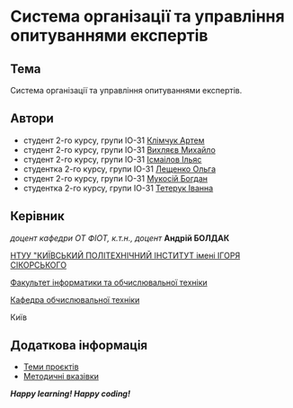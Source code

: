 
# Система організації та управління опитуваннями експертів

## Тема
Система організації та управління опитуваннями експертів.

## Автори
- студент 2-го курсу, групи ІО-31 [Клімчук Артем](https://t.me/L1SARD)
- студент 2-го курсу, групи ІО-31 [Вихляєв Михайло](https://t.me/Smert_moskaliam)
- студент 2-го курсу, групи ІО-31 [Ісмаілов Ільяс](https://t.me/Mojorno)
- студентка 2-го курсу, групи ІО-31 [Лещенко Ольга](https://t.me/ll_sun_flower_ll)
- студент 2-го курсу, групи ІО-31 [Мукосій Богдан](https://t.me/lllovecats)
- студентка 2-го курсу, групи ІО-31 [Тетерук Іванна](https://t.me/ivansype)

## Керівник

*доцент кафедри ОТ ФІОТ, к.т.н., доцент*<span padding-right:5em></span> **Андрій БОЛДАК** 

[НТУУ "КИЇВСЬКИЙ ПОЛІТЕХНІЧНИЙ ІНСТИТУТ імені ІГОРЯ СІКОРСЬКОГО](https://kpi.ua/)

[Факультет інформатики та обчислювальної техніки](https://fiot.kpi.ua/)

[Кафедра обчислювальної техніки](https://comsys.kpi.ua/)

Київ

## Додаткова інформація

- [Теми проєктів](./guidelines/themes.md)
- [Методичні вказівки](./guidelines/guidelines.md)

***Happy learning! Happy coding!*** 
